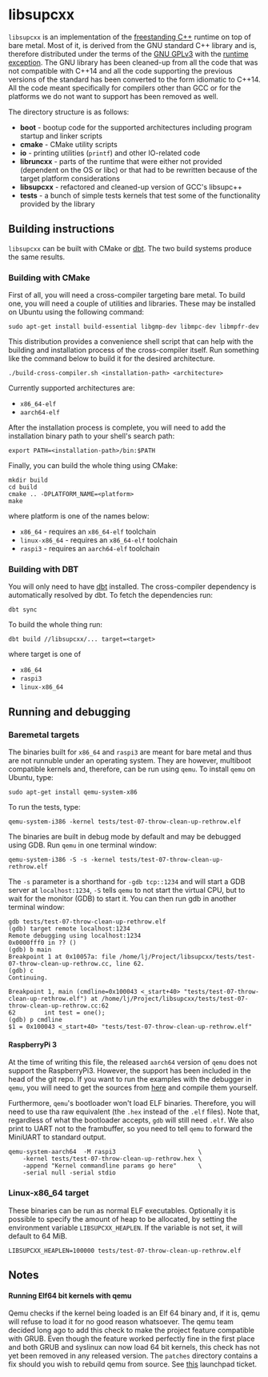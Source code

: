 
libsupcxx
=========

`libsupcxx` is an implementation of the [freestanding C++][frstd] runtime on top
of bare metal. Most of it, is derived from the GNU standard C++ library and is,
therefore distributed under the terms of the [GNU GPLv3][gpl] with the
[runtime exception][gcc-rt-exp]. The GNU library has been cleaned-up from all
the code that was not compatible with C++14 and all the code supporting the
previous versions of the standard has been converted to the form idiomatic to
C++14. All the code meant specifically for compilers other than GCC or for the
platforms we do not want to support has been removed as well.

The directory structure is as follows:

 * **boot** - bootup code for the supported architectures including program
   startup and linker scripts
 * **cmake** - CMake utility scripts
 * **io** - printing utilities (`printf`) and other IO-related code
 * **libruncxx** - parts of the runtime that were either not provided (dependent
   on the OS or libc) or that had to be rewritten because of the target platform
   considerations
 * **libsupcxx** - refactored and cleaned-up version of GCC's libsupc++
 * **tests** - a bunch of simple tests kernels that test some of the
   functionality provided by the library


Building instructions
---------------------

`libsupcxx` can be built with CMake or [dbt][dbt]. The two build systems produce the same results.

### Building with CMake ###

First of all, you will need a cross-compiler targeting bare metal. To build one,
you will need a couple of utilities and libraries. These may be installed on
Ubuntu using the following command:

    sudo apt-get install build-essential libgmp-dev libmpc-dev libmpfr-dev

This distribution provides a convenience shell script that can help with the
building and installation process of the cross-compiler itself. Run something
like the command below to build it for the desired architecture.

    ./build-cross-compiler.sh <installation-path> <architecture>

Currently supported architectures are:

 * `x86_64-elf`
 * `aarch64-elf`

After the installation process is complete, you will need to add the
installation binary path to your shell's search path:

    export PATH=<installation-path>/bin:$PATH

Finally, you can build the whole thing using CMake:

    mkdir build
    cd build
    cmake .. -DPLATFORM_NAME=<platform>
    make

where platform is one of the names below:

 * `x86_64` - requires an `x86_64-elf` toolchain
 * `linux-x86_64` - requires an `x86_64-elf` toolchain
 * `raspi3` - requires an `aarch64-elf` toolchain


### Building with DBT ###

You will only need to have [dbt][dbt] installed. The cross-compiler dependency is automatically resolved by dbt.
To fetch the dependencies run:

    dbt sync

To build the whole thing run:

    dbt build //libsupcxx/... target=<target>

where target is one of
 * `x86_64`
 * `raspi3`
 * `linux-x86_64`

Running and debugging
---------------------

### Baremetal targets ###
The binaries built for `x86_64` and `raspi3` are meant for bare metal and thus are not runnuble
under an operating system. They are however, multiboot compatible kernels and,
therefore, can be run using `qemu`. To install `qemu` on Ubuntu, type:

    sudo apt-get install qemu-system-x86

To run the tests, type:

    qemu-system-i386 -kernel tests/test-07-throw-clean-up-rethrow.elf

The binaries are built in debug mode by default and may be debugged using GDB.
Run `qemu` in one terminal window:

    qemu-system-i386 -S -s -kernel tests/test-07-throw-clean-up-rethrow.elf

The `-s` parameter is a shorthand for `-gdb tcp::1234` and will start a GDB
server at `localhost:1234`, `-S` tells `qemu` to not start the virtual CPU,
but to wait for the monitor (GDB) to start it. You can then run gdb in another
terminal window:

    gdb tests/test-07-throw-clean-up-rethrow.elf
    (gdb) target remote localhost:1234
    Remote debugging using localhost:1234
    0x0000fff0 in ?? ()
    (gdb) b main
    Breakpoint 1 at 0x10057a: file /home/lj/Project/libsupcxx/tests/test-07-throw-clean-up-rethrow.cc, line 62.
    (gdb) c
    Continuing.

    Breakpoint 1, main (cmdline=0x100043 <_start+40> "tests/test-07-throw-clean-up-rethrow.elf") at /home/lj/Project/libsupcxx/tests/test-07-throw-clean-up-rethrow.cc:62
    62        int test = one();
    (gdb) p cmdline
    $1 = 0x100043 <_start+40> "tests/test-07-throw-clean-up-rethrow.elf"

#### RaspberryPi 3 ####

At the time of writing this file, the released `aarch64` version of `qemu` does
not support the RaspberryPi3. However, the support has been included in the head
of the git repo. If you want to run the examples with the debugger in `qemu`,
you will need to get the sources from [here][qemu-git] and compile them
yourself.

Furthermore, `qemu`'s bootloader won't load ELF binaries. Therefore, you will
need to use tha raw equivalent (the `.hex` instead of the `.elf` files). Note
that, regardless of what the bootloader accepts, `gdb` will still need `.elf`.
We also print to UART not to the frambuffer, so you need to tell `qemu` to
forward the MiniUART to standard output.

    qemu-system-aarch64  -M raspi3                       \
        -kernel tests/test-07-throw-clean-up-rethrow.hex \
        -append "Kernel commandline params go here"      \
        -serial null -serial stdio

### Linux-x86\_64 target ###

These binaries can be run as normal ELF executables. Optionally it is possible to
specify the amount of heap to be allocated, by setting the environment variable `LIBSUPCXX_HEAPLEN`.
If the variable is not set, it will default to 64 MiB.

    LIBSUPCXX_HEAPLEN=100000 tests/test-07-throw-clean-up-rethrow.elf

Notes
-----

#### Running Elf64 bit kernels with qemu ####

Qemu checks if the kernel being loaded is an Elf 64 binary and, if it is, qemu
will refuse to load it for no good reason whatsoever. The qemu team decided long
ago to add this check to make the project feature compatible with GRUB. Even
though the feature worked perfectly fine in the first place and both GRUB and
syslinux can now load 64 bit kernels, this check has not yet been removed in any
released version. The `patches` directory contains a fix should you wish to
rebuild qemu from source. See [this][qemu-bug] launchpad ticket.

[frstd]: https://en.cppreference.com/w/cpp/freestanding
[gpl]: https://www.gnu.org/licenses/gpl-3.0.en.html
[gcc-rt-exp]: https://www.gnu.org/licenses/gcc-exception-3.1.en.html
[qemu-bug]: https://bugs.launchpad.net/qemu/+bug/1811888
[qemu-git]: https://github.com/qemu/qemu
[dbt]: https://github.com/daedaleanai/dbt
